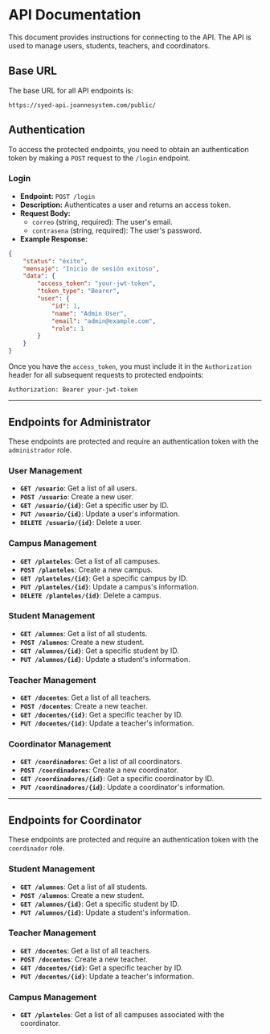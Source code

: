 # API Documentation

This document provides instructions for connecting to the API. The API is used to manage users, students, teachers, and coordinators.

## Base URL

The base URL for all API endpoints is:

```
https://syed-api.joannesystem.com/public/
```

## Authentication

To access the protected endpoints, you need to obtain an authentication token by making a `POST` request to the `/login` endpoint.

### Login

* **Endpoint:** `POST /login`
* **Description:** Authenticates a user and returns an access token.
* **Request Body:**
    * `correo` (string, required): The user's email.
    * `contrasena` (string, required): The user's password.
* **Example Response:**

```json
{
    "status": "éxito",
    "mensaje": "Inicio de sesión exitoso",
    "data": {
        "access_token": "your-jwt-token",
        "token_type": "Bearer",
        "user": {
            "id": 1,
            "name": "Admin User",
            "email": "admin@example.com",
            "role": 1
        }
    }
}
```

Once you have the `access_token`, you must include it in the `Authorization` header for all subsequent requests to protected endpoints:

```
Authorization: Bearer your-jwt-token
```

---

## Endpoints for Administrator

These endpoints are protected and require an authentication token with the `administrador` role.

### User Management

*   **`GET /usuario`**: Get a list of all users.
*   **`POST /usuario`**: Create a new user.
*   **`GET /usuario/{id}`**: Get a specific user by ID.
*   **`PUT /usuario/{id}`**: Update a user's information.
*   **`DELETE /usuario/{id}`**: Delete a user.

### Campus Management

*   **`GET /planteles`**: Get a list of all campuses.
*   **`POST /planteles`**: Create a new campus.
*   **`GET /planteles/{id}`**: Get a specific campus by ID.
*   **`PUT /planteles/{id}`**: Update a campus's information.
*   **`DELETE /planteles/{id}`**: Delete a campus.

### Student Management

*   **`GET /alumnos`**: Get a list of all students.
*   **`POST /alumnos`**: Create a new student.
*   **`GET /alumnos/{id}`**: Get a specific student by ID.
*   **`PUT /alumnos/{id}`**: Update a student's information.

### Teacher Management

*   **`GET /docentes`**: Get a list of all teachers.
*   **`POST /docentes`**: Create a new teacher.
*   **`GET /docentes/{id}`**: Get a specific teacher by ID.
*   **`PUT /docentes/{id}`**: Update a teacher's information.

### Coordinator Management

*   **`GET /coordinadores`**: Get a list of all coordinators.
*   **`POST /coordinadores`**: Create a new coordinator.
*   **`GET /coordinadores/{id}`**: Get a specific coordinator by ID.
*   **`PUT /coordinadores/{id}`**: Update a coordinator's information.

---

## Endpoints for Coordinator

These endpoints are protected and require an authentication token with the `coordinador` role.

### Student Management

*   **`GET /alumnos`**: Get a list of all students.
*   **`POST /alumnos`**: Create a new student.
*   **`GET /alumnos/{id}`**: Get a specific student by ID.
*   **`PUT /alumnos/{id}`**: Update a student's information.

### Teacher Management

*   **`GET /docentes`**: Get a list of all teachers.
*   **`POST /docentes`**: Create a new teacher.
*   **`GET /docentes/{id}`**: Get a specific teacher by ID.
*   **`PUT /docentes/{id}`**: Update a teacher's information.

### Campus Management

*   **`GET /planteles`**: Get a list of all campuses associated with the coordinator.